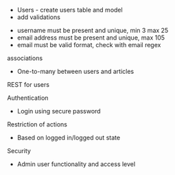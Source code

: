 - Users  - create users table and model
- add validations
* username must be present and unique, min 3 max 25
* email address must be present and unique, max 105
* email must be valid format, check with email regex

associations
- One-to-many
between users and articles

REST for users

Authentication 
- Login using secure password

Restriction of actions
- Based on logged in/logged out state

Security
- Admin user functionality and access level

